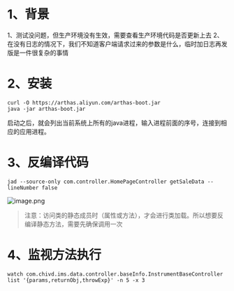 # 1、背景
1、测试没问题，但生产环境没有生效，需要查看生产环境代码是否更新上去
2、在没有日志的情况下，我们不知道客户端请求过来的参数是什么，临时加日志再发版是一件很复杂的事情


# 2、安装

```shell
curl -O https://arthas.aliyun.com/arthas-boot.jar
java -jar arthas-boot.jar
```

启动之后，就会列出当前系统上所有的java进程，输入进程前面的序号，连接到相应的应用进程。

# 3、反编译代码

``` shell
jad --source-only com.controller.HomePageController getSaleData --lineNumber false
```

![image.png](https://yancey-note-img.oss-cn-beijing.aliyuncs.com/202403271326704.png)

> 注意：访问类的静态成员时（属性或方法），才会进行类加载。所以想要反编译静态方法，需要先确保调用一次

# 4、监视方法执行

```shell
watch com.chivd.ims.data.controller.baseInfo.InstrumentBaseController list '{params,returnObj,throwExp}' -n 5 -x 3
```